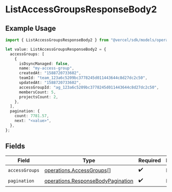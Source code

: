 # ListAccessGroupsResponseBody2

## Example Usage

```typescript
import { ListAccessGroupsResponseBody2 } from "@vercel/sdk/models/operations";

let value: ListAccessGroupsResponseBody2 = {
  accessGroups: [
    {
      isDsyncManaged: false,
      name: "my-access-group",
      createdAt: "1588720733602",
      teamId: "team_123a6c5209bc3778245d011443644c8d27dc2c50",
      updatedAt: "1588720733602",
      accessGroupId: "ag_123a6c5209bc3778245d011443644c8d27dc2c50",
      membersCount: 5,
      projectsCount: 2,
    },
  ],
  pagination: {
    count: 7781.57,
    next: "<value>",
  },
};
```

## Fields

| Field                                                                                  | Type                                                                                   | Required                                                                               | Description                                                                            |
| -------------------------------------------------------------------------------------- | -------------------------------------------------------------------------------------- | -------------------------------------------------------------------------------------- | -------------------------------------------------------------------------------------- |
| `accessGroups`                                                                         | [operations.AccessGroups](../../models/operations/accessgroups.md)[]                   | :heavy_check_mark:                                                                     | N/A                                                                                    |
| `pagination`                                                                           | [operations.ResponseBodyPagination](../../models/operations/responsebodypagination.md) | :heavy_check_mark:                                                                     | N/A                                                                                    |